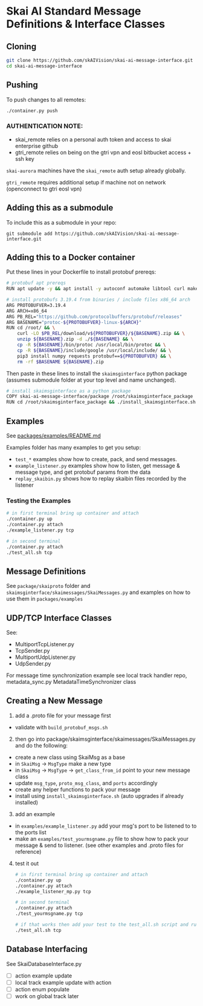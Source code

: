 # Skai AI Standard Message Definitions & Interface Classes

## Cloning

```bash
git clone https://github.com/skAIVision/skai-ai-message-interface.git
cd skai-ai-message-interface
```

## Pushing

To push changes to all remotes:
```bash
./container.py push
```

### AUTHENTICATION NOTE: 
- skai_remote relies on a personal auth token and access to skai enterprise github
- gtri_remote relies on being on the gtri vpn and eosl bitbucket access + ssh key

`skai-aurora` machines have the `skai_remote` auth setup already globally. 

`gtri_remote` requires additional setup if machine not on network (openconnect to gtri eosl vpn)

## Adding this as a submodule

To include this as a submodule in your repo: 
```
git submodule add https://github.com/skAIVision/skai-ai-message-interface.git
```


## Adding this to a Docker container 

Put these lines in your Dockerfile to install protobuf prereqs:
```bash
# protobuf apt prereqs
RUN apt update -y && apt install -y autoconf automake libtool curl make g++ unzip python3 python3-pip

# install protobufs 3.19.4 from binaries / include files x86_64 arch
ARG PROTOBUFVER=3.19.4
ARG ARCH=x86_64
ARG PB_REL="https://github.com/protocolbuffers/protobuf/releases"
ARG BASENAME="protoc-${PROTOBUFVER}-linux-${ARCH}"
RUN cd /root/ && \
    curl -LO $PB_REL/download/v${PROTOBUFVER}/${BASENAME}.zip && \
    unzip ${BASENAME}.zip -d ./${BASENAME} && \
    cp -R ${BASENAME}/bin/protoc /usr/local/bin/protoc && \
    cp -R ${BASENAME}/include/google /usr/local/include/ && \
    pip3 install numpy requests protobuf==${PROTOBUFVER} && \
    rm -rf $BASENAME ${BASENAME}.zip
```

Then paste in these lines to install the `skaimsginterface` python package (assumes submodule folder at your top level and name unchanged).
```bash
# install skaimsginterface as a python package
COPY skai-ai-message-interface/package /root/skaimsginterface_package
RUN cd /root/skaimsginterface_package && ./install_skaimsginterface.sh
```

## Examples
See [packages/examples/README.md](package/examples/README.md)

Examples folder has many examples to get you setup:
- `test_*` examples show how to create, pack, and send messages.
- `example_listener.py` examples show how to listen, get message & message type, and get protobuf params from the data
- `replay_skaibin.py` shows how to replay skaibin files recorded by the listener

### Testing the Examples
```bash
# in first terminal bring up container and attach 
./container.py up
./container.py attach
./example_listener.py tcp

# in second terminal
./container.py attach
./test_all.sh tcp
```


## Message Definitions

See `package/skaiproto` folder and `skaimsginterface/skaimessages/SkaiMessages.py` and examples on how to use them in `packages/examples`

## UDP/TCP Interface Classes
See: 
- MultiportTcpListener.py
- TcpSender.py
- MultiportUdpListener.py
- UdpSender.py

For message time synchronization example see local track handler repo, metadata_sync.py MetadataTimeSynchronizer class

## Creating a New Message

1. add a .proto file for your message first
  - validate with `build_protobuf_msgs.sh`
2. then go into package/skaimsginterface/skaimessages/SkaiMessages.py and do the following:
  - create a new class using SkaiMsg as a base
  - in `SkaiMsg` -> `MsgType` make a new type
  - in `SkaiMsg` -> `MsgType` -> `get_class_from_id` point to your new message class
  - update `msg_type`, `proto_msg_class`, and `ports` accordingly 
  - create any helper functions to pack your message
  - install using `install_skaimsginterface.sh` (auto upgrades if already installed)
3. add an example
  - in `examples/example_listener.py` add your msg's port to be listened to to the ports list
  - make an `examples/test_yourmsgname.py` file to show how to pack your message & send to listener. (see other examples and .proto files for reference)
4. test it out
    ```bash
    # in first terminal bring up container and attach 
    ./container.py up
    ./container.py attach
    ./example_listener_mp.py tcp

    # in second terminal
    ./container.py attach
    ./test_yourmsgname.py tcp

    # if that works then add your test to the test_all.sh script and run that
    ./test_all.sh tcp
    ```

## Database Interfacing
See SkaiDatabaseInterface.py

- [ ] action example update
- [ ] local track example update with action
- [ ] action enum populate
- [ ] work on global track later
